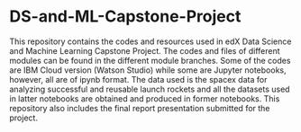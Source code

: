 # DS-and-ML-Capstone-Project
This repository contains the codes and resources used in edX Data Science and Machine Learning Capstone Project. The codes and files of different modules can be found in the different module branches. Some of the codes are IBM Cloud version (Watson Studio) while some are Jupyter notebooks, however, all are of ipynb format. The data used is the spacex data for analyzing successful and reusable launch rockets and all the datasets used in latter notebooks are obtained and produced in former notebooks. This repository also includes the final report presentation submitted for the project.
